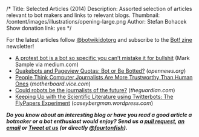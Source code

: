 /*
Title: Selected Articles (2014)
Description: Assorted selection of articles relevant to bot makers and links to relevant blogs.
Thumbnail: /content/images/illustrations/opening-large.png
Author: Stefan Bohacek
Show donation link: yes
*/


For the latest articles follow [@botwikidotorg](https://twitter.com/botwikidotorg) and subscribe to the [Bot! zine](http://botzine.org/) newsletter!

- [A protest bot is a bot so specific you can’t mistake it for bullshit](https://medium.com/@samplereality/a-protest-bot-is-a-bot-so-specific-you-cant-mistake-it-for-bullshit-90fe10b7fbaa) (Mark Sample via medium.com)
- [Quakebots and Pageview Quotas: Bot or Be Botted?](https://source.opennews.org/en-US/articles/bot-or-be-botted/) (*opennews.org*)
- [People Think Computer Journalists Are More Trustworthy Than Human Ones](http://motherboard.vice.com/read/people-think-computers-are-more-trustworthy-journalists-than-humans) (*motherboard.vice.com*)
- [Could robots be the journalists of the future?](http://www.theguardian.com/media/shortcuts/2014/mar/16/could-robots-be-journalist-of-future) (*theguardian.com*)
- [Keeping Up with the Scientific Literature using Twitterbots: The FlyPapers Experiment](https://caseybergman.wordpress.com/2014/02/24/keeping-up-with-the-scientific-literature-using-twitterbots-the-flypapers-experiment/) (*caseybergman.wordpress.com*)

***Do you know about an interesting blog or have you read a good article a botmaker or a bot enthusiast would enjoy? Send us a [pull request](https://github.com/botwiki/botwiki.org), [an email](mailto:stefan@botwiki.org) or [Tweet at us](https://twitter.com/botwikidotorg) (or directly [@fourtonfish](https://twitter.com/fourtonfish)).***

